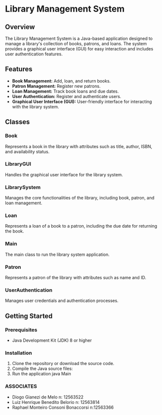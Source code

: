 # Library Management System

## Overview
The Library Management System is a Java-based application designed to manage a library's collection of books, patrons, and loans. The system provides a graphical user interface (GUI) for easy interaction and includes user authentication features.

## Features
- **Book Management:** Add, loan, and return books.
- **Patron Management:** Register new patrons.
- **Loan Management:** Track book loans and due dates.
- **User Authentication:** Register and authenticate users.
- **Graphical User Interface (GUI):** User-friendly interface for interacting with the library system.

## Classes

### Book
Represents a book in the library with attributes such as title, author, ISBN, and availability status.

### LibraryGUI
Handles the graphical user interface for the library system.

### LibrarySystem
Manages the core functionalities of the library, including book, patron, and loan management.

### Loan
Represents a loan of a book to a patron, including the due date for returning the book.

### Main
The main class to run the library system application.

### Patron
Represents a patron of the library with attributes such as name and ID.

### UserAuthentication
Manages user credentials and authentication processes.

## Getting Started

### Prerequisites
- Java Development Kit (JDK) 8 or higher

### Installation
1. Clone the repository or download the source code.
2. Compile the Java source files:
3. Run the application java Main

### ASSOCIATES
- Diogo Gianezi de Melo      n: 12563522
- Luiz Henrique Benedito Belorio   n: 12563814
- Raphael Monteiro Consoni Bonaccorsi    n:12563366
